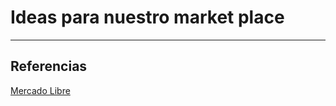 # Ideas para nuestro market place
---
## Referencias
[MercadoLibre]:https://mercadolibre.com.ar
[Mercado Libre][MercadoLibre]
